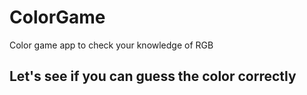 # ColorGame
Color game app to check your knowledge of RGB
## Let's see if you can guess the color correctly

